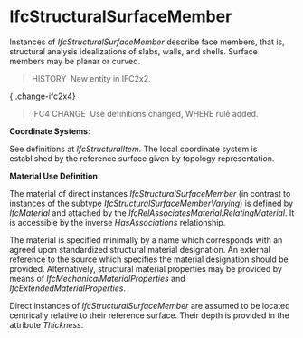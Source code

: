 IfcStructuralSurfaceMember
==========================

Instances of _IfcStructuralSurfaceMember_ describe face members, that is, structural analysis idealizations of slabs, walls, and shells. Surface members may be planar or curved.

> HISTORY&nbsp; New entity in IFC2x2.

{ .change-ifc2x4}
> IFC4 CHANGE&nbsp; Use definitions changed, WHERE rule added.

****Coordinate Systems****:

See definitions at _IfcStructuralItem_. The local coordinate system is established by the reference surface given by topology representation.

****Material Use Definition****

The material of direct instances _IfcStructuralSurfaceMember_ (in contrast to instances of the subtype _IfcStructuralSurfaceMemberVarying_) is defined by _IfcMaterial_ and attached by the _IfcRelAssociatesMaterial.RelatingMaterial_. It is accessible by the inverse _HasAssociations_ relationship.

The material is specified minimally by a name which corresponds with an agreed upon standardized structural material designation. An external reference to the source which specifies the material designation should be provided. Alternatively, structural material properties may be provided by means of _IfcMechanicalMaterialProperties_ and _IfcExtendedMaterialProperties_.

Direct instances of _IfcStructuralSurfaceMember_ are assumed to be located centrically relative to their reference surface. Their depth is provided in the attribute _Thickness_.
